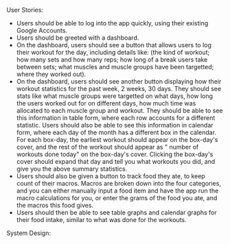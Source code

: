 User Stories:
- Users should be able to log into the app quickly, using their existing Google Accounts.
- Users should be greeted with a dashboard. 
- On the dashboard, users should see a button that allows users to log their workout for the day, including details like: (the kind of workout; how many sets and how many reps; how long of a break users take between sets; what muscles and muscle groups have been targetted; where they worked out).
- On the dashboard, users should see another button displaying how their workout statistics for the past week, 2 weeks, 30 days. They should see stats like what muscle groups were targetted on what days, how long the users worked out for on different days, how much time was allocated to each muscle group and workout. They should be able to see this information in table form, where each row accounts for a different statistic. Users should also be able to see this information in calendar form, where each day of the month has a different box in the calendar. For each box-day, the earliest workout should appear on the box-day's cover, and the rest of the workout should appear as "<X> number of workouts done today" on the box-day's cover. Clicking the box-day's cover should expand that day and tell you what workouts you did, and give you the above summary statistics.
- Users should also be given a button to track food they ate, to keep count of their macros. Macros are broken down into the four categories, and you can either manually input a food item and have the app run the macro calculations for you, or enter the grams of the food you ate, and the macros this food gives.
- Users should then be able to see table graphs and calendar graphs for their food intake, similar to what was done for the workouts.


System Design:
